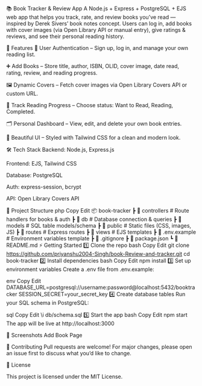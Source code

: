 📚 Book Tracker & Review App
A Node.js + Express + PostgreSQL + EJS web app that helps you track, rate, and review books you’ve read — inspired by Derek Sivers’ book notes concept.
Users can log in, add books with cover images (via Open Library API or manual entry), give ratings & reviews, and see their personal reading history.

🚀 Features
🔐 User Authentication – Sign up, log in, and manage your own reading list.

➕ Add Books – Store title, author, ISBN, OLID, cover image, date read, rating, review, and reading progress.

🖼 Dynamic Covers – Fetch cover images via Open Library Covers API or custom URL.

📖 Track Reading Progress – Choose status: Want to Read, Reading, Completed.

🗂 Personal Dashboard – View, edit, and delete your own book entries.

🎨 Beautiful UI – Styled with Tailwind CSS for a clean and modern look.

🛠 Tech Stack
Backend: Node.js, Express.js

Frontend: EJS, Tailwind CSS

Database: PostgreSQL

Auth: express-session, bcrypt

API: Open Library Covers API

📂 Project Structure
php
Copy
Edit
📦 book-tracker
 ┣ 📂 controllers      # Route handlers for books & auth
 ┣ 📂 db               # Database connection & queries
 ┣ 📂 models           # SQL table models/schema
 ┣ 📂 public           # Static files (CSS, images, JS)
 ┣ 📂 routes           # Express routes
 ┣ 📂 views            # EJS templates
 ┣ 📜 .env.example     # Environment variables template
 ┣ 📜 .gitignore
 ┣ 📜 package.json
 ┗ 📜 README.md
⚡ Getting Started
1️⃣ Clone the repo
bash
Copy
Edit
git clone https://github.com/priyanshu2004-Singh/book-Review-and-tracker.git
cd book-tracker
2️⃣ Install dependencies
bash
Copy
Edit
npm install
3️⃣ Set up environment variables
Create a .env file from .env.example:

env
Copy
Edit
DATABASE_URL=postgresql://username:password@localhost:5432/booktracker
SESSION_SECRET=your_secret_key
4️⃣ Create database tables
Run your SQL schema in PostgreSQL:

sql
Copy
Edit
\i db/schema.sql
5️⃣ Start the app
bash
Copy
Edit
npm start
The app will be live at http://localhost:3000

📸 Screenshots
Add Book Page

🤝 Contributing
Pull requests are welcome! For major changes, please open an issue first to discuss what you’d like to change.

📜 License

This project is licensed under the MIT License.
